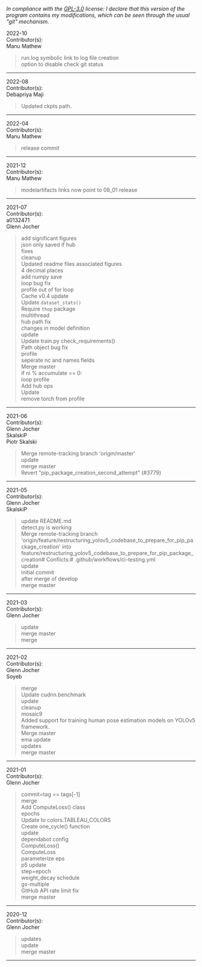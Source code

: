 *In compliance with the [GPL-3.0](https://opensource.org/licenses/GPL-3.0) license: I declare that this version of the program contains my modifications, which can be seen through the usual "git" mechanism.*  


2022-10  
Contributor(s):  
Manu Mathew  
>run.log symbolic link to log file creation  
>option to disable check git status  
- - - - - - - - - - - - - - - - - - - - - - - - - - - 


2022-08  
Contributor(s):  
Debapriya Maji  
>Updated ckpts path.  
- - - - - - - - - - - - - - - - - - - - - - - - - - - 


2022-04  
Contributor(s):  
Manu Mathew  
>release commit  
- - - - - - - - - - - - - - - - - - - - - - - - - - - 


2021-12  
Contributor(s):  
Manu Mathew  
>modelartifacts links now point to 08_01 release  
- - - - - - - - - - - - - - - - - - - - - - - - - - - 


2021-07  
Contributor(s):  
a0132471  
Glenn Jocher  
>add significant figures  
>json only saved if hub  
>fixes  
>cleanup  
>Updated readme files associated figures  
>4 decimal places  
>add numpy save  
>loop bug fix  
>profile out of for loop  
>Cache v0.4 update  
>Update `dataset_stats()`  
>Require `thop` package  
>multithread  
>hub path fix  
>changes in model definition  
>update  
>Update train.py check_requirements()  
>Path object bug fix  
>profile  
>seperate nc and names fields  
>Merge master  
>if ni % accumulate == 0:  
>loop profile  
>Add hub ops  
>Update  
>remove torch from profile  
- - - - - - - - - - - - - - - - - - - - - - - - - - - 


2021-06  
Contributor(s):  
Glenn Jocher  
SkalskiP  
Piotr Skalski  
>Merge remote-tracking branch 'origin/master'  
>update  
>merge master  
>Revert "pip_package_creation_second_attempt" (#3779)  
- - - - - - - - - - - - - - - - - - - - - - - - - - - 


2021-05  
Contributor(s):  
Glenn Jocher  
SkalskiP  
>update README.md  
>detect.py is working  
>Merge remote-tracking branch 'origin/feature/restructuring_yolov5_codebase_to_prepare_for_pip_package_creation' into feature/restructuring_yolov5_codebase_to_prepare_for_pip_package_creation# Conflicts:#	.github/workflows/ci-testing.yml  
>update  
>initial commit  
>after merge of develop  
>merge master  
- - - - - - - - - - - - - - - - - - - - - - - - - - - 


2021-03  
Contributor(s):  
Glenn Jocher  
>update  
>merge master  
>merge  
- - - - - - - - - - - - - - - - - - - - - - - - - - - 


2021-02  
Contributor(s):  
Glenn Jocher  
Soyeb  
>merge  
>Update cudnn.benchmark  
>update  
>cleanup  
>mosaic9  
>Added support for training human pose estimation models on YOLOv5 framework.  
>Merge master  
>ema update  
>updates  
>merge master  
- - - - - - - - - - - - - - - - - - - - - - - - - - - 


2021-01  
Contributor(s):  
Glenn Jocher  
>commit=tag == tags[-1]  
>merge  
>Add ComputeLoss() class  
>epochs  
>Update to colors.TABLEAU_COLORS  
>Create one_cycle() function  
>update  
>dependabot config  
>ComputeLoss()  
>ComputeLoss  
>parameterize eps  
>p5 update  
>step=epoch  
>weight_decay schedule  
>gs-multiple  
>GitHub API rate limit fix  
>merge master  
- - - - - - - - - - - - - - - - - - - - - - - - - - - 


2020-12  
Contributor(s):  
Glenn Jocher  
>updates  
>update  
>merge master  
- - - - - - - - - - - - - - - - - - - - - - - - - - - 

